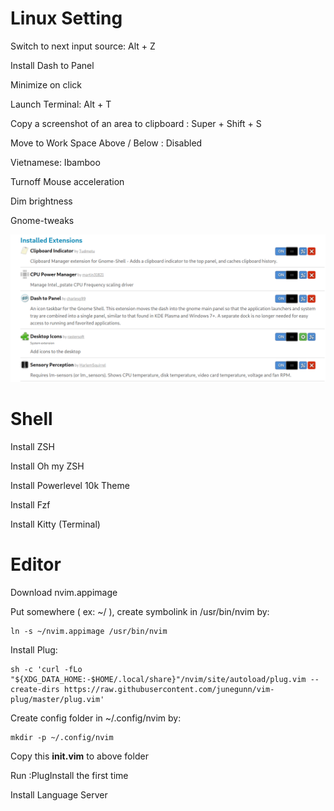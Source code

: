 # Linux Setting
Switch to next input source: Alt + Z

Install Dash to Panel

Minimize on click

Launch Terminal: Alt + T

Copy a screenshot of an area to clipboard : Super + Shift + S

Move to Work Space Above / Below : Disabled

Vietnamese: Ibamboo

Turnoff Mouse acceleration

Dim brightness

Gnome-tweaks

![](assets/extensions.png)

# Shell

Install ZSH

Install Oh my ZSH

Install Powerlevel 10k Theme

Install Fzf

Install Kitty (Terminal)

# Editor
Download nvim.appimage

Put somewhere ( ex: ~/ ), create symbolink in /usr/bin/nvim by:
```
ln -s ~/nvim.appimage /usr/bin/nvim
```

Install Plug:
```
sh -c 'curl -fLo "${XDG_DATA_HOME:-$HOME/.local/share}"/nvim/site/autoload/plug.vim --create-dirs https://raw.githubusercontent.com/junegunn/vim-plug/master/plug.vim' 
```

Create config folder in ~/.config/nvim by: 
```
mkdir -p ~/.config/nvim
```

Copy this **init.vim** to above folder

Run :PlugInstall the first time

Install Language Server